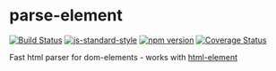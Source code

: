 # parse-element
<!-- VDOC.badges travis; standard; npm; coveralls -->
<!-- DON'T EDIT THIS SECTION (including comments), INSTEAD RE-RUN `vdoc` TO UPDATE -->
[![Build Status](https://travis-ci.org/vigour-io/parse-element.svg?branch=master)](https://travis-ci.org/vigour-io/parse-element)
[![js-standard-style](https://img.shields.io/badge/code%20style-standard-brightgreen.svg)](http://standardjs.com/)
[![npm version](https://badge.fury.io/js/parse-element.svg)](https://badge.fury.io/js/parse-element)
[![Coverage Status](https://coveralls.io/repos/github/vigour-io/parse-element/badge.svg?branch=master)](https://coveralls.io/github/vigour-io/parse-element?branch=master)

<!-- VDOC END -->
Fast html parser for dom-elements - works with [html-element](https://www.npmjs.com/package/html-element)
